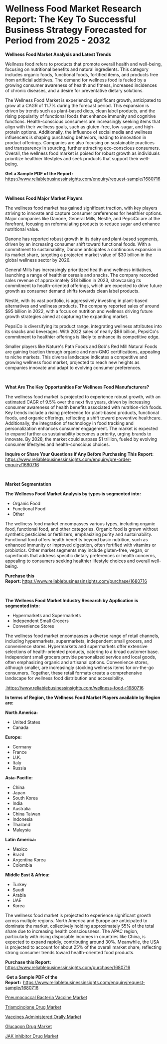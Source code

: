 <p><h1>Wellness Food Market Research Report: The Key To Successful Business Strategy Forecasted for Period from 2025 - 2032</h1></p><p><strong>Wellness Food Market Analysis and Latest Trends</strong></p>
<p><p>Wellness food refers to products that promote overall health and well-being, focusing on nutritional benefits and natural ingredients. This category includes organic foods, functional foods, fortified items, and products free from artificial additives. The demand for wellness food is fueled by a growing consumer awareness of health and fitness, increased incidences of chronic diseases, and a desire for preventative dietary solutions.</p><p>The Wellness Food Market is experiencing significant growth, anticipated to grow at a CAGR of 11.7% during the forecast period. This expansion is driven by trends such as plant-based diets, clean label products, and the rising popularity of functional foods that enhance immunity and cognitive functions. Health-conscious consumers are increasingly seeking items that align with their wellness goals, such as gluten-free, low-sugar, and high-protein options. Additionally, the influence of social media and wellness influencers is shaping purchasing behaviors, leading to innovation in product offerings. Companies are also focusing on sustainable practices and transparency in sourcing, further attracting eco-conscious consumers. Overall, the wellness food market is poised for robust growth as individuals prioritize healthier lifestyles and seek products that support their well-being.</p></p>
<p><strong>Get a Sample PDF of the Report:&nbsp;</strong> <a href="https://www.reliablebusinessinsights.com/enquiry/request-sample/1680716?utm_campaign=84&utm_medium=2&utm_source=Github&utm_content=ia&utm_term=08032025&utm_id=wellness-food">https://www.reliablebusinessinsights.com/enquiry/request-sample/1680716</a></p>
<p>&nbsp;</p>
<p><strong>Wellness Food Major Market Players</strong></p>
<p><p>The wellness food market has gained significant traction, with key players striving to innovate and capture consumer preferences for healthier options. Major companies like Danone, General Mills, Nestlé, and PepsiCo are at the forefront, focusing on reformulating products to reduce sugar and enhance nutritional value. </p><p>Danone has reported robust growth in its dairy and plant-based segments, driven by an increasing consumer shift toward functional foods. With a commitment to sustainability, Danone anticipates a continuous expansion in its market share, targeting a projected market value of $30 billion in the global wellness sector by 2026.</p><p>General Mills has increasingly prioritized health and wellness initiatives, launching a range of healthier cereals and snacks. The company recorded sales revenue of approximately $18 billion in 2023, showcasing its commitment to health-oriented offerings, which are expected to drive future growth as consumer demand shifts towards clean label products.</p><p>Nestlé, with its vast portfolio, is aggressively investing in plant-based alternatives and wellness products. The company reported sales of around $95 billion in 2022, with a focus on nutrition and wellness driving future growth strategies aimed at capturing the expanding market.</p><p>PepsiCo is diversifying its product range, integrating wellness attributes into its snacks and beverages. With 2022 sales of nearly $86 billion, PepsiCo's commitment to healthier offerings is likely to enhance its competitive edge.</p><p>Smaller players like Nature's Path Foods and Bob's Red Mill Natural Foods are gaining traction through organic and non-GMO certifications, appealing to niche markets. This diverse landscape indicates a competitive and growing wellness food market, projected to reach new heights as companies innovate and adapt to evolving consumer preferences.</p></p>
<p>&nbsp;</p>
<p><strong>What Are The Key Opportunities For Wellness Food Manufacturers?</strong></p>
<p><p>The wellness food market is projected to experience robust growth, with an estimated CAGR of 9.5% over the next five years, driven by increasing consumer awareness of health benefits associated with nutrition-rich foods. Key trends include a rising preference for plant-based products, functional foods, and organic offerings, reflecting a shift toward preventive healthcare. Additionally, the integration of technology in food tracking and personalization enhances consumer engagement. The market is expected to expand further as sustainability becomes a priority, urging brands to innovate. By 2028, the market could surpass $1 trillion, fueled by evolving consumer lifestyles and health-conscious choices.</p></p>
<p><strong>Inquire or Share Your Questions If Any Before Purchasing This Report:</strong> <a href="https://www.reliablebusinessinsights.com/enquiry/pre-order-enquiry/1680716?utm_campaign=84&utm_medium=2&utm_source=Github&utm_content=ia&utm_term=08032025&utm_id=wellness-food">https://www.reliablebusinessinsights.com/enquiry/pre-order-enquiry/1680716</a></p>
<p>&nbsp;</p>
<p><strong>Market Segmentation</strong></p>
<p><strong>The Wellness Food Market Analysis by types is segmented into:</strong></p>
<p><ul><li>Organic Food</li><li>Functional Food</li><li>Other</li></ul></p>
<p><p>The wellness food market encompasses various types, including organic food, functional food, and other categories. Organic food is grown without synthetic pesticides or fertilizers, emphasizing purity and sustainability. Functional food offers health benefits beyond basic nutrition, such as enhanced immunity or improved digestion, often fortified with vitamins or probiotics. Other market segments may include gluten-free, vegan, or superfoods that address specific dietary preferences or health concerns, appealing to consumers seeking healthier lifestyle choices and overall well-being.</p></p>
<p><strong>Purchase this Report:&nbsp;</strong><a href="https://www.reliablebusinessinsights.com/purchase/1680716?utm_campaign=84&utm_medium=2&utm_source=Github&utm_content=ia&utm_term=08032025&utm_id=wellness-food">https://www.reliablebusinessinsights.com/purchase/1680716</a></p>
<p>&nbsp;</p>
<p><strong>The Wellness Food Market Industry Research by Application is segmented into:</strong></p>
<p><ul><li>Hypermarkets and Supermarkets</li><li>Independent Small Grocers</li><li>Convenience Stores</li></ul></p>
<p><p>The wellness food market encompasses a diverse range of retail channels, including hypermarkets, supermarkets, independent small grocers, and convenience stores. Hypermarkets and supermarkets offer extensive selections of health-oriented products, catering to a broad customer base. Independent small grocers provide personalized service and local goods, often emphasizing organic and artisanal options. Convenience stores, although smaller, are increasingly stocking wellness items for on-the-go consumers. Together, these retail formats create a comprehensive landscape for wellness food distribution and accessibility.</p></p>
<p><a href="https://www.reliablebusinessinsights.com/wellness-food-r1680716?utm_campaign=84&utm_medium=2&utm_source=Github&utm_content=ia&utm_term=08032025&utm_id=wellness-food">&nbsp;https://www.reliablebusinessinsights.com/wellness-food-r1680716</a></p>
<p><strong>In terms of Region, the Wellness Food Market Players available by Region are:</strong></p>
<p>
    <p> <strong> North America: </strong>
        <ul>
            <li>United States</li>
            <li>Canada</li>
        </ul>
        </p> 
    <p> <strong> Europe: </strong>
        <ul>
            <li>Germany</li>
            <li>France</li>
            <li>U.K.</li>
            <li>Italy</li>
            <li>Russia</li>
        </ul>
        </p> 
    <p> <strong> Asia-Pacific: </strong>
        <ul>
            <li>China</li>
            <li>Japan</li>
            <li>South Korea</li>
            <li>India</li>
            <li>Australia</li>
            <li>China Taiwan</li>
            <li>Indonesia</li>
            <li>Thailand</li>
            <li>Malaysia</li>
        </ul>
        </p> 
    <p> <strong> Latin America: </strong>
        <ul>
            <li>Mexico</li>
            <li>Brazil</li>
            <li>Argentina Korea</li>
            <li>Colombia</li>
        </ul>
        </p> 
    <p> <strong> Middle East & Africa: </strong>
        <ul>
            <li>Turkey</li>
            <li>Saudi</li>
            <li>Arabia</li>
            <li>UAE</li>
            <li>Korea</li>
        </ul>
    </p>
    </p>
<p><p>The wellness food market is projected to experience significant growth across multiple regions. North America and Europe are anticipated to dominate the market, collectively holding approximately 55% of the total share due to increasing health consciousness. The APAC region, particularly with rising disposable incomes in countries like China, is expected to expand rapidly, contributing around 30%. Meanwhile, the USA is projected to account for about 25% of the overall market share, reflecting strong consumer trends toward health-oriented food products.</p></p>
<p><strong>Purchase this Report: </strong><a href="https://www.reliablebusinessinsights.com/purchase/1680716?utm_campaign=84&utm_medium=2&utm_source=Github&utm_content=ia&utm_term=08032025&utm_id=wellness-food">https://www.reliablebusinessinsights.com/purchase/1680716</a></p>
<p>&nbsp;<strong>Get a Sample PDF of the Report:&nbsp;&nbsp;</strong><a href="https://www.reliablebusinessinsights.com/enquiry/request-sample/1680716?utm_campaign=84&utm_medium=2&utm_source=Github&utm_content=ia&utm_term=08032025&utm_id=wellness-food">https://www.reliablebusinessinsights.com/enquiry/request-sample/1680716</a></p>
<p><strong></strong></p>
<p><p><a href="https://github.com/nwokechock6s/Market-Research-Report-List-1/blob/main/pneumococcal-bacteria-vaccine-market.md?utm_campaign=84&utm_medium=2&utm_source=Github&utm_content=ia&utm_term=08032025&utm_id=wellness-food">Pneumococcal Bacteria Vaccine Market</a></p><p><a href="https://github.com/sentoljinqiu/Market-Research-Report-List-1/blob/main/triamcinolone-drug-market.md?utm_campaign=84&utm_medium=2&utm_source=Github&utm_content=ia&utm_term=08032025&utm_id=wellness-food">Triamcinolone Drug Market</a></p><p><a href="https://github.com/gilerzelko7a/Market-Research-Report-List-1/blob/main/vaccines-administered-orally-market.md?utm_campaign=84&utm_medium=2&utm_source=Github&utm_content=ia&utm_term=08032025&utm_id=wellness-food">Vaccines Administered Orally Market</a></p><p><a href="https://github.com/ummulmzu/Market-Research-Report-List-1/blob/main/glucagon-drug-market.md?utm_campaign=84&utm_medium=2&utm_source=Github&utm_content=ia&utm_term=08032025&utm_id=wellness-food">Glucagon Drug Market</a></p><p><a href="https://github.com/kecixayaab/Market-Research-Report-List-1/blob/main/jak-inhibitor-drug-market.md?utm_campaign=84&utm_medium=2&utm_source=Github&utm_content=ia&utm_term=08032025&utm_id=wellness-food">JAK inhibitor Drug Market</a></p></p>
